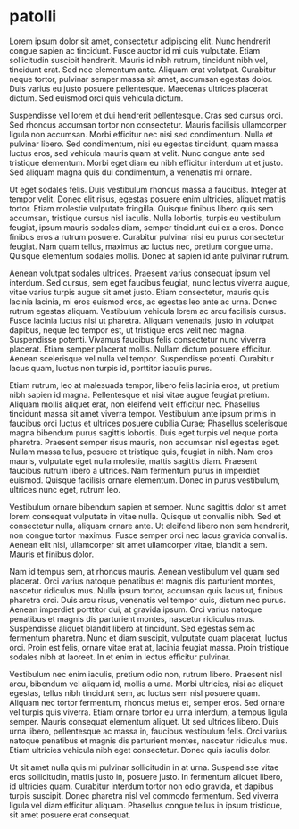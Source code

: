 # patolli



Lorem ipsum dolor sit amet, consectetur adipiscing elit. Nunc hendrerit congue sapien ac tincidunt. Fusce auctor id mi quis vulputate. Etiam sollicitudin suscipit hendrerit. Mauris id nibh rutrum, tincidunt nibh vel, tincidunt erat. Sed nec elementum ante. Aliquam erat volutpat. Curabitur neque tortor, pulvinar semper massa sit amet, accumsan egestas dolor. Duis varius eu justo posuere pellentesque. Maecenas ultrices placerat dictum. Sed euismod orci quis vehicula dictum.

Suspendisse vel lorem et dui hendrerit pellentesque. Cras sed cursus orci. Sed rhoncus accumsan tortor non consectetur. Mauris facilisis ullamcorper ligula non accumsan. Morbi efficitur nec nisi sed condimentum. Nulla et pulvinar libero. Sed condimentum, nisi eu egestas tincidunt, quam massa luctus eros, sed vehicula mauris quam at velit. Nunc congue ante sed tristique elementum. Morbi eget diam eu nibh efficitur interdum ut et justo. Sed aliquam magna quis dui condimentum, a venenatis mi ornare.

Ut eget sodales felis. Duis vestibulum rhoncus massa a faucibus. Integer at tempor velit. Donec elit risus, egestas posuere enim ultricies, aliquet mattis tortor. Etiam molestie vulputate fringilla. Quisque finibus libero quis sem accumsan, tristique cursus nisl iaculis. Nulla lobortis, turpis eu vestibulum feugiat, ipsum mauris sodales diam, semper tincidunt dui ex a eros. Donec finibus eros a rutrum posuere. Curabitur pulvinar nisi eu purus consectetur feugiat. Nam quam tellus, maximus ac luctus nec, pretium congue urna. Quisque elementum sodales mollis. Donec at sapien id ante pulvinar rutrum.

Aenean volutpat sodales ultrices. Praesent varius consequat ipsum vel interdum. Sed cursus, sem eget faucibus feugiat, nunc lectus viverra augue, vitae varius turpis augue sit amet justo. Etiam consectetur, mauris quis lacinia lacinia, mi eros euismod eros, ac egestas leo ante ac urna. Donec rutrum egestas aliquam. Vestibulum vehicula lorem ac arcu facilisis cursus. Fusce lacinia luctus nisi ut pharetra. Aliquam venenatis, justo in volutpat dapibus, neque leo tempor est, ut tristique eros velit nec magna. Suspendisse potenti. Vivamus faucibus felis consectetur nunc viverra placerat. Etiam semper placerat mollis. Nullam dictum posuere efficitur. Aenean scelerisque vel nulla vel tempor. Suspendisse potenti. Curabitur lacus quam, luctus non turpis id, porttitor iaculis purus.

Etiam rutrum, leo at malesuada tempor, libero felis lacinia eros, ut pretium nibh sapien id magna. Pellentesque et nisi vitae augue feugiat pretium. Aliquam mollis aliquet erat, non eleifend velit efficitur nec. Phasellus tincidunt massa sit amet viverra tempor. Vestibulum ante ipsum primis in faucibus orci luctus et ultrices posuere cubilia Curae; Phasellus scelerisque magna bibendum purus sagittis lobortis. Duis eget turpis vel neque porta pharetra. Praesent semper risus mauris, non accumsan nisl egestas eget. Nullam massa tellus, posuere et tristique quis, feugiat in nibh. Nam eros mauris, vulputate eget nulla molestie, mattis sagittis diam. Praesent faucibus rutrum libero a ultrices. Nam fermentum purus in imperdiet euismod. Quisque facilisis ornare elementum. Donec in purus vestibulum, ultrices nunc eget, rutrum leo.

Vestibulum ornare bibendum sapien et semper. Nunc sagittis dolor sit amet lorem consequat vulputate in vitae nulla. Quisque ut convallis nibh. Sed et consectetur nulla, aliquam ornare ante. Ut eleifend libero non sem hendrerit, non congue tortor maximus. Fusce semper orci nec lacus gravida convallis. Aenean elit nisi, ullamcorper sit amet ullamcorper vitae, blandit a sem. Mauris et finibus dolor.

Nam id tempus sem, at rhoncus mauris. Aenean vestibulum vel quam sed placerat. Orci varius natoque penatibus et magnis dis parturient montes, nascetur ridiculus mus. Nulla ipsum tortor, accumsan quis lacus ut, finibus pharetra orci. Duis arcu risus, venenatis vel tempor quis, dictum nec purus. Aenean imperdiet porttitor dui, at gravida ipsum. Orci varius natoque penatibus et magnis dis parturient montes, nascetur ridiculus mus. Suspendisse aliquet blandit libero at tincidunt. Sed egestas sem ac fermentum pharetra. Nunc et diam suscipit, vulputate quam placerat, luctus orci. Proin est felis, ornare vitae erat at, lacinia feugiat massa. Proin tristique sodales nibh at laoreet. In et enim in lectus efficitur pulvinar.

Vestibulum nec enim iaculis, pretium odio non, rutrum libero. Praesent nisl arcu, bibendum vel aliquam id, mollis a urna. Morbi ultricies, nisi ac aliquet egestas, tellus nibh tincidunt sem, ac luctus sem nisl posuere quam. Aliquam nec tortor fermentum, rhoncus metus et, semper eros. Sed ornare vel turpis quis viverra. Etiam ornare tortor eu urna interdum, a tempus ligula semper. Mauris consequat elementum aliquet. Ut sed ultrices libero. Duis urna libero, pellentesque ac massa in, faucibus vestibulum felis. Orci varius natoque penatibus et magnis dis parturient montes, nascetur ridiculus mus. Etiam ultricies vehicula nibh eget consectetur. Donec quis iaculis dolor.

Ut sit amet nulla quis mi pulvinar sollicitudin in at urna. Suspendisse vitae eros sollicitudin, mattis justo in, posuere justo. In fermentum aliquet libero, id ultricies quam. Curabitur interdum tortor non odio gravida, et dapibus turpis suscipit. Donec pharetra nisl vel commodo fermentum. Sed viverra ligula vel diam efficitur aliquam. Phasellus congue tellus in ipsum tristique, sit amet posuere erat consequat. 
